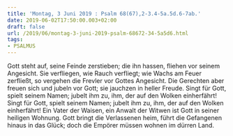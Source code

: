 ```yaml
---
title: 'Montag, 3 Juni 2019 : Psalm 68(67),2-3.4-5a.5d.6-7ab.'
date: 2019-06-02T17:50:00.003+02:00
draft: false
url: /2019/06/montag-3-juni-2019-psalm-68672-34-5a5d6.html
tags: 
- PSALMUS
---
```


Gott steht auf, seine Feinde zerstieben; die ihn hassen, fliehen vor seinem Angesicht. Sie verfliegen, wie Rauch verfliegt; wie Wachs am Feuer zerfließt, so vergehen die Frevler vor Gottes Angesicht. Die Gerechten aber freuen sich und jubeln vor Gott; sie jauchzen in heller Freude. Singt für Gott, spielt seinem Namen; jubelt ihm zu, ihm, der auf den Wolken einherfährt! Singt für Gott, spielt seinem Namen; jubelt ihm zu, ihm, der auf den Wolken einherfährt! Ein Vater der Waisen, ein Anwalt der Witwen ist Gott in seiner heiligen Wohnung. Gott bringt die Verlassenen heim, führt die Gefangenen hinaus in das Glück; doch die Empörer müssen wohnen im dürren Land.